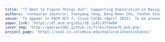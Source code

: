 ```yaml
---
title: '“I Want to Figure Things Out”: Supporting Exploration in Navigation for People with Visual Impairments'
authors: '<u>Gaurav Jain</u>, Yuanyang Teng, Dong Heon Cho, Yunhao Xing, Maryam Aziz, Brian A. Smith'
venue: 'To appear in PACM HCI 7, Issue CSCW1 (April 2023). To be presented at ACM CSCW 2023.'
paper_link: 'https://dl.acm.org/doi/10.1145/3579496'
cover_img: 'http://gaurav1302.github.io/files/teaserb_pub.png'
project_page: 'https://ceal.cs.columbia.edu/explorationassistance/'
---
```


